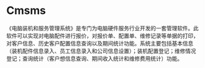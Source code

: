# Cmsms
 《电脑装机和服务管理系统》是专门为电脑硬件服务行业开发的一套管理软件。此软件可以实现对电脑配件进行报价，对报价单、配置单、维修记录等单据的打印，对客户信息、历史客户配置信息查询以及期间统计功能。系统主要包括基本信息（装机配件信息录入、员工信息录入和公司信息设置）；装机配置登记；维修情况登记；查询统计（客户想信息查询、期间收入统计和维修费用统计）功能。
